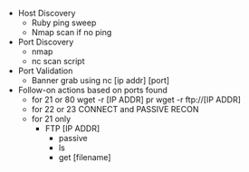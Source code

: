 - Host Discovery
  - Ruby ping sweep
  - Nmap scan if no ping
- Port Discovery
  - nmap
  - nc scan script
- Port Validation
  - Banner grab using nc [ip addr] [port]
- Follow-on actions based on ports found
  - for 21 or 80 wget -r [IP ADDR] pr wget -r ftp://[IP ADDR]
  - for 22 or 23 CONNECT and PASSIVE RECON
  - for 21 only
    - FTP [IP ADDR]
      - passive
      - ls
      - get [filename]
